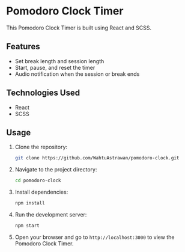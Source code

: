 # Pomodoro Clock Timer

This Pomodoro Clock Timer is built using React and SCSS.

## Features

- Set break length and session length
- Start, pause, and reset the timer
- Audio notification when the session or break ends

## Technologies Used

- React
- SCSS

## Usage

1. Clone the repository:

   ```bash
   git clone https://github.com/WahtuAstrawan/pomodoro-clock.git
   ```

2. Navigate to the project directory:

   ```bash
   cd pomodoro-clock
   ```

3. Install dependencies:

   ```bash
   npm install
   ```

4. Run the development server:

   ```bash
   npm start
   ```

5. Open your browser and go to `http://localhost:3000` to view the Pomodoro Clock Timer.
